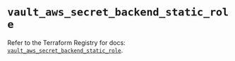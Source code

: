 # `vault_aws_secret_backend_static_role`

Refer to the Terraform Registry for docs: [`vault_aws_secret_backend_static_role`](https://registry.terraform.io/providers/hashicorp/vault/3.24.0/docs/resources/aws_secret_backend_static_role).
